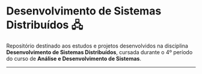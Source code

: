 # Desenvolvimento de Sistemas Distribuídos 🖧

Repositório destinado aos estudos e projetos desenvolvidos na disciplina **Desenvolvimento de Sistemas Distribuídos**, cursada durante o 4º período do curso de **Análise e Desenvolvimento de Sistemas**.

---